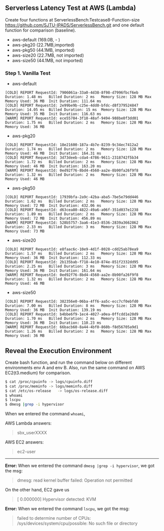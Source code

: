 ## Serverless Latency Test at AWS (Lambda)
Create four functions at ServerlessBench:Testcase8-Function-size <https://github.com/SJTU-IPADS/ServerlessBench.git> and one default function for comparison (baseline).

* aws-default (169.0B, - )
* aws-pkg20 (22.7MB,imported)
* aws-pkg50 (44.1MB, imported)
* aws-size20 (22.7MB, not imported)
* aws-size50 (44.1MB, not imported)

### Step 1. Vanilla Test
* aws-default
```
[COLD] REPORT RequestId: 7906061a-33a0-4d38-8f98-d7996fbcf6eb	Duration: 1.48 ms	Billed Duration: 2 ms	Memory Size: 128 MB	Max Memory Used: 36 MB	Init Duration: 111.64 ms	
[COLD] REPORT RequestId: 2e99be9b-c25e-4dd0-bfdc-d8f379524847	Duration: 14.05 ms	Billed Duration: 15 ms	Memory Size: 128 MB	Max Memory Used: 35 MB	Init Duration: 116.63 ms	
[WARM] REPORT RequestId: ece55784-3f18-48af-9494-988be0f3dd01	Duration: 1.75 ms	Billed Duration: 2 ms	Memory Size: 128 MB	Max Memory Used: 36 MB	
```
* aws-pkg20
```
[COLD] REPORT RequestId: 18e21600-187a-4b7e-8239-9c34ec7412a2	Duration: 1.74 ms	Billed Duration: 2 ms	Memory Size: 128 MB	Max Memory Used: 46 MB	Init Duration: 164.31 ms   	
[COLD] REPORT RequestId: 3d73deeb-cda4-4786-9611-2318742f5b34	Duration: 1.72 ms	Billed Duration: 2 ms	Memory Size: 128 MB	Max Memory Used: 46 MB	Init Duration: 163.20 ms   
[WARM] REPORT RequestId: 0ed92f76-8bd4-4560-aa2e-8b90fa26f9f8	Duration: 1.32 ms	Billed Duration: 2 ms	Memory Size: 128 MB	Max Memory Used: 46 MB	
```

* aws-pkg50
```
[COLD] REPORT RequestId: 17939bfa-2a9c-42ba-aba5-7be5e79dd446	Duration: 1.62 ms	Billed Duration: 2 ms	Memory Size: 128 MB	Max Memory Used: 72 MB	Init Duration: 432.06 ms   	
[COLD] REPORT RequestId: d63cea80-4822-49a6-a06f-351d037e1238	Duration: 1.89 ms	Billed Duration: 2 ms	Memory Size: 128 MB	Max Memory Used: 72 MB	Init Duration: 456.89 ms   	
[WARM] REPORT RequestId: 528b5757-3aa6-41e3-8536-2839a3662862	Duration: 2.33 ms	Billed Duration: 3 ms	Memory Size: 128 MB	Max Memory Used: 73 MB	
```

* aws-size20
```
[COLD] REPORT RequestId: e8faac6c-10e9-4d1f-8028-cdd25ab78ea9	Duration: 1.57 ms	Billed Duration: 2 ms	Memory Size: 128 MB	Max Memory Used: 36 MB	Init Duration: 112.33 ms   	
[COLD] REPORT RequestId: 2b135bab-f718-4e10-874e-851f2332dd95	Duration: 2.25 ms	Billed Duration: 3 ms	Memory Size: 128 MB	Max Memory Used: 36 MB	Init Duration: 161.64 ms   	
[WARM] REPORT RequestId: 0ed92f76-8bd4-4560-aa2e-8b90fa26f9f8	Duration: 1.32 ms	Billed Duration: 2 ms	Memory Size: 128 MB	Max Memory Used: 46 MB	
```

* aws-size50
```
[COLD] REPORT RequestId: 382356e0-06ba-4ff6-aa5c-ecc7cf0ebfd0	Duration: 7.00 ms	Billed Duration: 8 ms	Memory Size: 128 MB	Max Memory Used: 36 MB	Init Duration: 139.19 ms   	
[COLD] REPORT RequestId: b4bbe6f9-1ec4-4027-a0ea-0ffcdd1e20d9	Duration: 1.70 ms	Billed Duration: 2 ms	Memory Size: 128 MB	Max Memory Used: 36 MB	Init Duration: 110.23 ms   	
[WARM] REPORT RequestId: 66bacb60-8a44-4bf0-860b-f8d56705a9d1	Duration: 1.26 ms	Billed Duration: 2 ms	Memory Size: 128 MB	Max Memory Used: 36 MB	
```

## Reveal the Execution Environment
Create bash function, and run the command below on different environments env A and env B. 
Also, run the same command on AWS EC2(t3.medium) for comparison.
```bash
$ cat /proc/cpuinfo	-> logs/cpuinfo.diff
$ cat /proc/meminfo	-> logs/meminfo.diff
$ cat /etc/os-release	-> logs/os-release.diff
$ whoami
$ lscpu
$ dmesg |grep -i hypervisor
```
When we entered the command ```whoami```,

AWS Lambda answers:
> sbx_userXXXX

AWS EC2 answers:
> ec2-user

---
**Error:**
When we entered the command ```dmesg |grep -i hypervisor```, we got the msg:
> dmesg: read kernel buffer failed: Operation not permitted


On the other hand, EC2 gave us 
> [    0.000000] Hypervisor detected: KVM



**Error:**
When we entered the command ``` lscpu ```, we got the msg:
> failed to determine number of CPUs: /sys/devices/system/cpu/possible: No such file or directory

